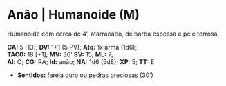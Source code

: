 # Anão | Humanoide (M)

Humanoide com cerca de 4’, atarracado, de barba espessa e pele terrosa.  

**CA:** 5 [13]; **DV:** 1+1 (5 PV); **Atq:** 1x arma (1d6);  
**TAC0:** 18 [+1]; **MV:** 30’ **SV:** 15; **ML:** 7;  
**Al:** O; **CG:** RA; **Id:** anão; **NA:** 1d6 (5d8); **XP:** 5; **TT:** E  

- **Sentidos:** fareja ouro ou pedras preciosas (30’)